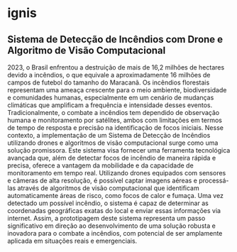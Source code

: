 # ignis
## Sistema de Detecção de Incêndios com Drone e Algoritmo de Visão Computacional

 2023, o Brasil enfrentou a destruição de mais de 16,2 milhões de hectares
devido a incêndios, o que equivale a aproximadamente 16 milhões de campos de futebol
do tamanho do Maracanã. Os incêndios florestais representam uma ameaça crescente
para o meio ambiente, biodiversidade e comunidades humanas, especialmente em um
cenário de mudanças climáticas que amplificam a frequência e intensidade desses
eventos. Tradicionalmente, o combate a incêndios tem dependido de observação humana
e monitoramento por satélites, ambos com limitações em termos de tempo de resposta e
precisão na identificação de focos iniciais. Nesse contexto, a implementação de um
Sistema de Detecção de Incêndios utilizando drones e algoritmos de visão computacional
surge como uma solução promissora. Este sistema visa fornecer uma ferramenta
tecnológica avançada que, além de detectar focos de incêndio de maneira rápida e
precisa, oferece a vantagem da mobilidade e da capacidade de monitoramento em tempo
real. Utilizando drones equipados com sensores e câmeras de alta resolução, é possível
captar imagens aéreas e processá-las através de algoritmos de visão computacional que
identificam automaticamente áreas de risco, como focos de calor e fumaça. Uma vez
detectado um possível incêndio, o sistema é capaz de determinar as coordenadas
geográficas exatas do local e enviar essas informações via internet. Assim, a
prototipagem deste sistema representa um passo significativo em direção ao
desenvolvimento de uma solução robusta e inovadora para o combate a incêndios, com
potencial de ser amplamente aplicada em situações reais e emergenciais.
